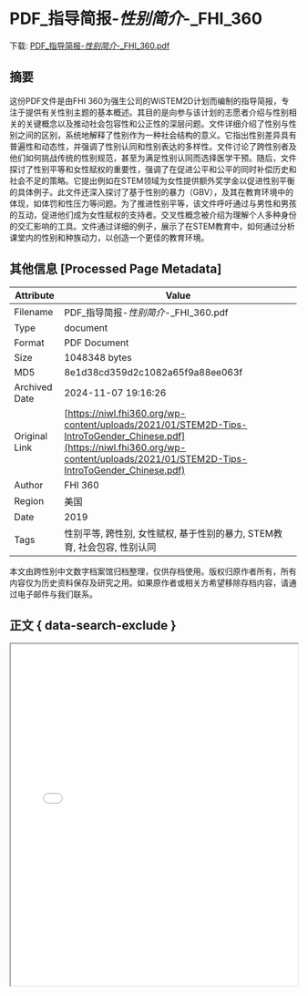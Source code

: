 # PDF_指导简报-_性别简介_-_FHI_360

<!-- tcd_download_link -->
下载: [PDF_指导简报-_性别简介_-_FHI_360.pdf](PDF_指导简报-_性别简介_-_FHI_360.pdf)
<!-- tcd_download_link_end -->

## 摘要

<!-- tcd_abstract -->
这份PDF文件是由FHI 360为强生公司的WiSTEM2D计划而编制的指导简报，专注于提供有关性别主题的基本概述。其目的是向参与该计划的志愿者介绍与性别相关的关键概念以及推动社会包容性和公正性的深层问题。文件详细介绍了性别与性别之间的区别，系统地解释了性别作为一种社会结构的意义。它指出性别差异具有普遍性和动态性，并强调了性别认同和性别表达的多样性。文件讨论了跨性别者及他们如何挑战传统的性别规范，甚至为满足性别认同而选择医学干预。随后，文件探讨了性别平等和女性赋权的重要性，强调了在促进公平和公平的同时补偿历史和社会不足的策略。它提出例如在STEM领域为女性提供额外奖学金以促进性别平衡的具体例子。此文件还深入探讨了基于性别的暴力（GBV），及其在教育环境中的体现，如体罚和性压力等问题。为了推进性别平等，该文件呼吁通过与男性和男孩的互动，促进他们成为女性赋权的支持者。交叉性概念被介绍为理解个人多种身份的交汇影响的工具。文件通过详细的例子，展示了在STEM教育中，如何通过分析课堂内的性别和种族动力，以创造一个更佳的教育环境。

<!-- tcd_abstract_end -->

## 其他信息 [Processed Page Metadata]

| Attribute       | Value                                  |
|-----------------|----------------------------------------|
| Filename        | PDF_指导简报-_性别简介_-_FHI_360.pdf                             |
| Type            | document                                 |
| Format          | PDF Document                               |
| Size            | 1048348 bytes                           |
| MD5             | 8e1d38cd359d2c1082a65f9a88ee063f                                  |
| Archived Date   | 2024-11-07 19:16:26                             |
| Original Link   | [https://niwl.fhi360.org/wp-content/uploads/2021/01/STEM2D-Tips-IntroToGender_Chinese.pdf](https://niwl.fhi360.org/wp-content/uploads/2021/01/STEM2D-Tips-IntroToGender_Chinese.pdf)                         |
| Author          | FHI 360                               |
| Region          | 美国                               |
| Date            | 2019                                 |
| Tags            | 性别平等, 跨性别, 女性赋权, 基于性别的暴力, STEM教育, 社会包容, 性别认同                                 |

本文由跨性别中文数字档案馆归档整理，仅供存档使用。版权归原作者所有，所有内容仅为历史资料保存及研究之用。如果原作者或相关方希望移除存档内容，请通过电子邮件与我们联系。

## 正文 { data-search-exclude }

<!-- tcd_main_text -->
<iframe src="../PDF_指导简报-_性别简介_-_FHI_360.pdf" width="100%" height="600px">
    <p>无法显示PDF，请下载查看。</p>
</iframe>
<!-- tcd_main_text_end -->

